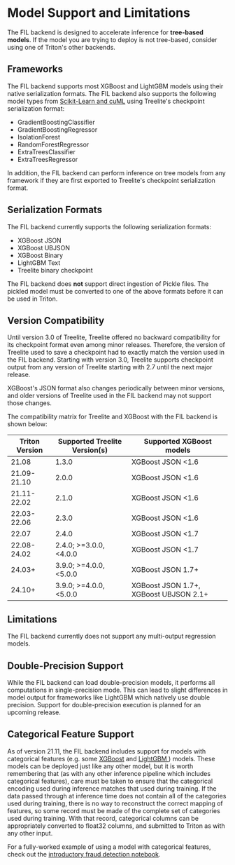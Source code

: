 <!--
# Copyright (c) 2022, NVIDIA CORPORATION. All rights reserved.
#
# Redistribution and use in source and binary forms, with or without
# modification, are permitted provided that the following conditions
# are met:
#  * Redistributions of source code must retain the above copyright
#    notice, this list of conditions and the following disclaimer.
#  * Redistributions in binary form must reproduce the above copyright
#    notice, this list of conditions and the following disclaimer in the
#    documentation and/or other materials provided with the distribution.
#  * Neither the name of NVIDIA CORPORATION nor the names of its
#    contributors may be used to endorse or promote products derived
#    from this software without specific prior written permission.
#
# THIS SOFTWARE IS PROVIDED BY THE COPYRIGHT HOLDERS ``AS IS'' AND ANY
# EXPRESS OR IMPLIED WARRANTIES, INCLUDING, BUT NOT LIMITED TO, THE
# IMPLIED WARRANTIES OF MERCHANTABILITY AND FITNESS FOR A PARTICULAR
# PURPOSE ARE DISCLAIMED.  IN NO EVENT SHALL THE COPYRIGHT OWNER OR
# CONTRIBUTORS BE LIABLE FOR ANY DIRECT, INDIRECT, INCIDENTAL, SPECIAL,
# EXEMPLARY, OR CONSEQUENTIAL DAMAGES (INCLUDING, BUT NOT LIMITED TO,
# PROCUREMENT OF SUBSTITUTE GOODS OR SERVICES; LOSS OF USE, DATA, OR
# PROFITS; OR BUSINESS INTERRUPTION) HOWEVER CAUSED AND ON ANY THEORY
# OF LIABILITY, WHETHER IN CONTRACT, STRICT LIABILITY, OR TORT
# (INCLUDING NEGLIGENCE OR OTHERWISE) ARISING IN ANY WAY OUT OF THE USE
# OF THIS SOFTWARE, EVEN IF ADVISED OF THE POSSIBILITY OF SUCH DAMAGE.
-->

# Model Support and Limitations
The FIL backend is designed to accelerate inference for **tree-based models**.
If the model you are trying to deploy is not tree-based, consider using one of
Triton's other backends.

## Frameworks
The FIL backend supports most XGBoost and LightGBM models using their native
serialization formats. The FIL backend also supports the following model types
from [Scikit-Learn and cuML](sklearn_and_cuml.md) using Treelite's checkpoint serialization format:

- GradientBoostingClassifier
- GradientBoostingRegressor
- IsolationForest
- RandomForestRegressor
- ExtraTreesClassifier
- ExtraTreesRegressor

In addition, the FIL backend can perform inference on tree models from any
framework if they are first exported to Treelite's checkpoint serialization
format.

## Serialization Formats
The FIL backend currently supports the following serialization formats:

- XGBoost JSON
- XGBoost UBJSON
- XGBoost Binary
- LightGBM Text
- Treelite binary checkpoint

The FIL backend does **not** support direct ingestion of Pickle files. The
pickled model must be converted to one of the above formats before it can be
used in Triton.

## Version Compatibility
Until version 3.0 of Treelite, Treelite offered no backward compatibility
for its checkpoint format even among minor releases. Therefore, the version
of Treelite used to save a checkpoint had to exactly match the version used in
the FIL backend. Starting with version 3.0, Treelite supports checkpoint
output from any version of Treelite starting with 2.7 until the next major
release.

XGBoost's JSON format also changes periodically between minor versions, and
older versions of Treelite used in the FIL backend may not support those
changes.

The compatibility matrix for Treelite and XGBoost with the FIL backend is
shown below:

| Triton Version | Supported Treelite Version(s) | Supported XGBoost models               |
| -------------- | ----------------------------- | -------------------------------------- |
| 21.08          | 1.3.0                         | XGBoost JSON <1.6                      |
| 21.09-21.10    | 2.0.0                         | XGBoost JSON <1.6                      |
| 21.11-22.02    | 2.1.0                         | XGBoost JSON <1.6                      |
| 22.03-22.06    | 2.3.0                         | XGBoost JSON <1.6                      |
| 22.07          | 2.4.0                         | XGBoost JSON <1.7                      |
| 22.08-24.02    | 2.4.0; >=3.0.0,<4.0.0         | XGBoost JSON <1.7                      |
| 24.03+         | 3.9.0; >=4.0.0,<5.0.0         | XGBoost JSON 1.7+                      |
| 24.10+         | 3.9.0; >=4.0.0,<5.0.0         | XGBoost JSON 1.7+, XGBoost UBJSON 2.1+ |

## Limitations
The FIL backend currently does not support any multi-output regression models.

## Double-Precision Support
While the FIL backend can load double-precision models, it performs all
computations in single-precision mode. This can lead to slight differences in
model output for frameworks like LightGBM which natively use double precision.
Support for double-precision execution is planned for an upcoming release.

## Categorical Feature Support
As of version 21.11, the FIL backend includes support for models with
categorical features (e.g. some
[XGBoost](https://xgboost.readthedocs.io/en/stable/tutorials/categorical.html) and [LightGBM ](https://lightgbm.readthedocs.io/en/latest/Advanced-Topics.html#categorical-feature-support)) models.
These models can be deployed just like any other model, but it is worth
remembering that (as with any other inference pipeline which includes
categorical features), care must be taken to ensure that the categorical
encoding used during inference matches that used during training. If the data
passed through at inference time does not contain all of the categories used
during training, there is no way to reconstruct the correct mapping of
features, so some record must be made of the complete set of categories used
during training. With that record, categorical columns can be appropriately
converted to float32 columns, and submitted to Triton as with any other input.

For a fully-worked example of using a model with categorical features, check
out the [introductory fraud detection notebook](https://nbviewer.org/github/triton-inference-server/fil_backend/blob/main/notebooks/categorical-fraud-detection/Fraud_Detection_Example.ipynb).
